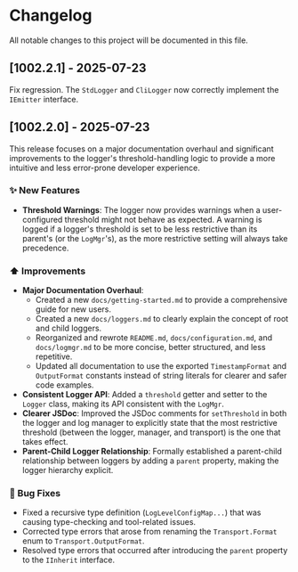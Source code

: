 # Changelog

All notable changes to this project will be documented in this file.

## [1002.2.1] - 2025-07-23

Fix regression. The `StdLogger` and `CliLogger` now correctly implement the `IEmitter` interface.

## [1002.2.0] - 2025-07-23

This release focuses on a major documentation overhaul and significant improvements to the logger's threshold-handling
logic to provide a more intuitive and less error-prone developer experience.

### ✨ New Features

- **Threshold Warnings**: The logger now provides warnings when a user-configured threshold might not behave as
  expected. A warning is logged if a logger's threshold is set to be less restrictive than its parent's (or the
  `LogMgr`'s), as the more restrictive setting will always take precedence.

### ⬆️ Improvements

- **Major Documentation Overhaul**:
  - Created a new `docs/getting-started.md` to provide a comprehensive guide for new users.
  - Created a new `docs/loggers.md` to clearly explain the concept of root and child loggers.
  - Reorganized and rewrote `README.md`, `docs/configuration.md`, and `docs/logmgr.md` to be more concise, better
    structured, and less repetitive.
  - Updated all documentation to use the exported `TimestampFormat` and `OutputFormat` constants instead of string
    literals for clearer and safer code examples.
- **Consistent Logger API**: Added a `threshold` getter and setter to the `Logger` class, making its API consistent with
  the `LogMgr`.
- **Clearer JSDoc**: Improved the JSDoc comments for `setThreshold` in both the logger and log manager to explicitly
  state that the most restrictive threshold (between the logger, manager, and transport) is the one that takes effect.
- **Parent-Child Logger Relationship**: Formally established a parent-child relationship between loggers by adding a
  `parent` property, making the logger hierarchy explicit.

### 🐛 Bug Fixes

- Fixed a recursive type definition (`LogLevelConfigMap...`) that was causing type-checking and tool-related issues.
- Corrected type errors that arose from renaming the `Transport.Format` enum to `Transport.OutputFormat`.
- Resolved type errors that occurred after introducing the `parent` property to the `IInherit` interface.
